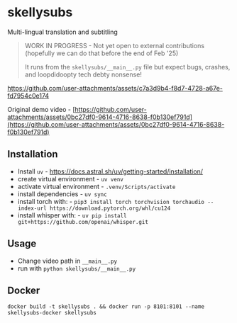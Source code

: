 # skellysubs
Multi-lingual translation and subtitling 

> WORK IN PROGRESS - Not yet open to external contributions (hopefully we can do that before the end of Feb '25)
>
> It runs from the `skellysubs/__main__.py` file but expect bugs, crashes, and loopdidoopty tech debty nonsense!



https://github.com/user-attachments/assets/c7a3d9b4-f8d7-4728-a67e-fd7954c0e174


Original demo video - [https://github.com/user-attachments/assets/0bc27df0-9614-4716-8638-f0b130ef791d](https://github.com/user-attachments/assets/0bc27df0-9614-4716-8638-f0b130ef791d)


## Installation
- Install `uv` - https://docs.astral.sh/uv/getting-started/installation/
- create virtual environment -  `uv venv`
- activate virtual environment - `.venv/Scripts/activate`
- install dependencies - `uv sync`
- install torch with: - `pip3 install torch torchvision torchaudio --index-url https://download.pytorch.org/whl/cu124`
- install whisper with: - `uv pip install git+https://github.com/openai/whisper.git `


## Usage
- Change video path in `__main__.py`
- run with `python skellysubs/__main__.py`


## Docker 

```
docker build -t skellysubs . && docker run -p 8101:8101 --name skellysubs-docker skellysubs
```

